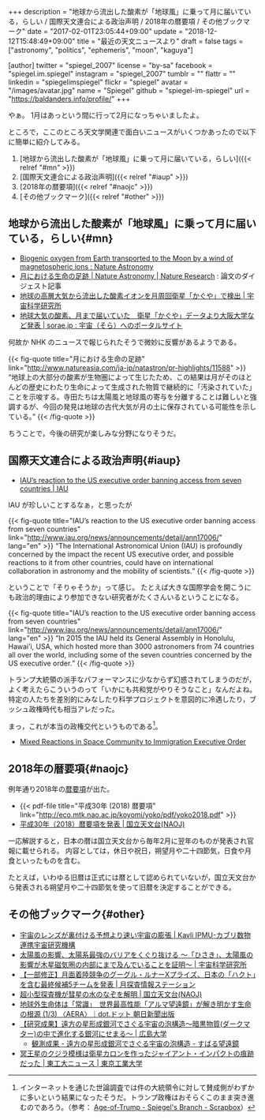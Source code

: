+++
description = "地球から流出した酸素が「地球風」に乗って月に届いている，らしい / 国際天文連合による政治声明 / 2018年の暦要項 / その他ブックマーク"
date = "2017-02-01T23:05:44+09:00"
update = "2018-12-12T15:48:49+09:00"
title = "最近の天文ニュースより"
draft = false
tags = ["astronomy", "politics", "ephemeris", "moon", "kaguya"]

[author]
  twitter = "spiegel_2007"
  license = "by-sa"
  facebook = "spiegel.im.spiegel"
  instagram = "spiegel_2007"
  tumblr = ""
  flattr = ""
  linkedin = "spiegelimspiegel"
  flickr = "spiegel"
  avatar = "/images/avatar.jpg"
  name = "Spiegel"
  github = "spiegel-im-spiegel"
  url = "https://baldanders.info/profile/"
+++

やぁ。
1月はあっという間に行って2月になっちゃいましたよ。

ところで，ここのところ天文学関連で面白いニュースがいくつかあったので以下に簡単に紹介してみる。

1. [地球から流出した酸素が「地球風」に乗って月に届いている，らしい]({{< relref "#mn" >}})
1. [国際天文連合による政治声明]({{< relref "#iaup" >}})
1. [2018年の暦要項]({{< relref "#naojc" >}})
1. [その他ブックマーク]({{< relref "#other" >}})

## 地球から流出した酸素が「地球風」に乗って月に届いている，らしい{#mn}

- [Biogenic oxygen from Earth transported to the Moon by a wind of magnetospheric ions : Nature Astronomy](http://www.nature.com/articles/s41550-016-0026)
- [月における生命の足跡 | Nature Astronomy | Nature Research](http://www.natureasia.com/ja-jp/natastron/pr-highlights/11588) : 論文のダイジェスト記事
- [地球の高層大気から流出した酸素イオンを月周回衛星「かぐや」で検出 | 宇宙科学研究所](http://www.isas.jaxa.jp/topics/000838.html)
- [地球大気の酸素、月まで届いていた　衛星「かぐや」データより大阪大学など発表 | sorae.jp : 宇宙（そら）へのポータルサイト](http://sorae.jp/030201/2017_01_31_oxy.html)

何故か NHK のニュースで報じられたそうで微妙に反響があるようである。

{{< fig-quote title="月における生命の足跡" link="http://www.natureasia.com/ja-jp/natastron/pr-highlights/11588" >}}
<q>地球上の大部分の酸素が生物圏によって生じたため、この結果は月がそのほとんどの歴史にわたり生命によって生成された物質で継続的に「汚染されていた」ことを示唆する。寺田たちは太陽風と地球風の寄与を分離することは難しいと強調するが、今回の発見は地球の古代大気が月の土に保存されている可能性を示している。</q>
{{< /fig-quote >}}

ちうことで，今後の研究が楽しみな分野になりそうだ。

## 国際天文連合による政治声明{#iaup}

- [IAU’s reaction to the US executive order banning access from seven countries | IAU](http://www.iau.org/news/announcements/detail/ann17006/)

IAU が珍しいことするなぁ，と思ったが

{{< fig-quote title="IAU’s reaction to the US executive order banning access from seven countries" link="http://www.iau.org/news/announcements/detail/ann17006/" lang="en" >}}
<q>The International Astronomical Union (IAU) is profoundly concerned by the impact the recent US executive order, and possible reactions to it from other countries, could have on international collaboration in astronomy and the mobility of scientists.</q>
{{< /fig-quote >}}

ということで「そりゃそうか」って感じ。
たとえば大きな国際学会を開こうにも政治的理由により参加できない研究者がたくさんいるということになる。

{{< fig-quote title="IAU’s reaction to the US executive order banning access from seven countries" link="http://www.iau.org/news/announcements/detail/ann17006/" lang="en" >}}
<q>In 2015 the IAU held its General Assembly in Honolulu, Hawai’i, USA, which hosted more than 3000 astronomers from 74 countries all over the world, including some of the seven countries concerned by the US executive order.</q>
{{< /fig-quote >}}

トランプ大統領の派手なパフォーマンスに少なからず幻惑されてしまうのだが，よく考えたらこういうのって「いかにも共和党がやりそうなこと」なんだよね。
特定の人たちを差別的にみなしたり科学プロジェクトを意図的に冷遇したり，ブッシュ政権時代も相当アレだった。

まっ，これが本当の政権交代というものである[^a]。

[^a]: インターネットを通じた世論調査では件の大統領令に対して賛成側がわずかに多いという結果になったそうだ。トランプ政権はおそらくこのまま突き進むのであろう。（参考： [Age-of-Trump - Spiegel's Branch - Scrapbox](https://scrapbox.io/spiegel-branch/Age-of-Trump)）

- [Mixed Reactions in Space Community to Immigration Executive Order](http://www.space.com/35575-trump-immigration-order-space-community-reaction.html)

## 2018年の暦要項{#naojc}

例年通り2018年の[暦要項](http://eco.mtk.nao.ac.jp/koyomi/yoko/ "暦要項 - 国立天文台暦計算室")が出た。

- {{< pdf-file title="平成30年 (2018) 暦要項" link="http://eco.mtk.nao.ac.jp/koyomi/yoko/pdf/yoko2018.pdf" >}}
- [平成30年（2018）暦要項を発表 | 国立天文台(NAOJ)](http://www.nao.ac.jp/news/topics/2017/20170201-rekiyoko.html)

一応解説すると，日本の暦は国立天文台から毎年2月に翌年のものが発表され官報に載せられる。
内容としては，休日や祝日，朔望月や二十四節気，日食や月食といったものを含む。

たとえば，いわゆる旧暦は正式には暦として認められていないが，国立天文台から発表される朔望月や二十四節気を使って旧暦を決定することができる。

## その他ブックマーク{#other}

- [宇宙のレンズが裏付ける予想より速い宇宙の膨張 | Kavli IPMU-カブリ数物連携宇宙研究機構](http://www.ipmu.jp/ja/20170127-H0LiCOW-H0)
- [太陽風の影響、太陽系最強のバリアをくぐり抜ける 〜「ひさき」、太陽風の影響が木星磁気圏の内部にまで及んでいることを証明〜 | 宇宙科学研究所](http://www.isas.jaxa.jp/topics/000832.html)
- [【一部修正】月面着陸競争のグーグル・ルナーXプライズ、日本の「ハクト」を含む最終候補5チームを発表 | 月探査情報ステーション](http://moonstation.jp/blog/lunarexp/hakuto/hakuto-selected-as-five-final-finalists-for-google-lunar-x-prize)
- [超小型探査機が彗星の水のなぞを解明 | 国立天文台(NAOJ)](http://www.nao.ac.jp/news/science/2017/20170124-procyon.html)
- [地球外生命体は「常識」　世界最高性能「アルマ望遠鏡」が解き明かす生命の根源 (1/3) 〈AERA〉｜dot.ドット 朝日新聞出版](https://dot.asahi.com/aera/2017012600195.html)
- [【研究成果】遠方の星形成銀河でさぐる宇宙の泡構造～暗黒物質(ダークマター)の中で進化する銀河にせまる～ | 広島大学](https://www.hiroshima-u.ac.jp/news/37496)
    - [観測成果 - 遠方の星形成銀河でさぐる宇宙の泡構造 - すばる望遠鏡](http://subarutelescope.org/Pressrelease/2017/01/30/j_index.html)
- [冥王星のクジラ模様は衛星カロンを作ったジャイアント・インパクトの痕跡だった | 東工大ニュース | 東京工業大学](http://www.titech.ac.jp/news/2017/037319.html)
